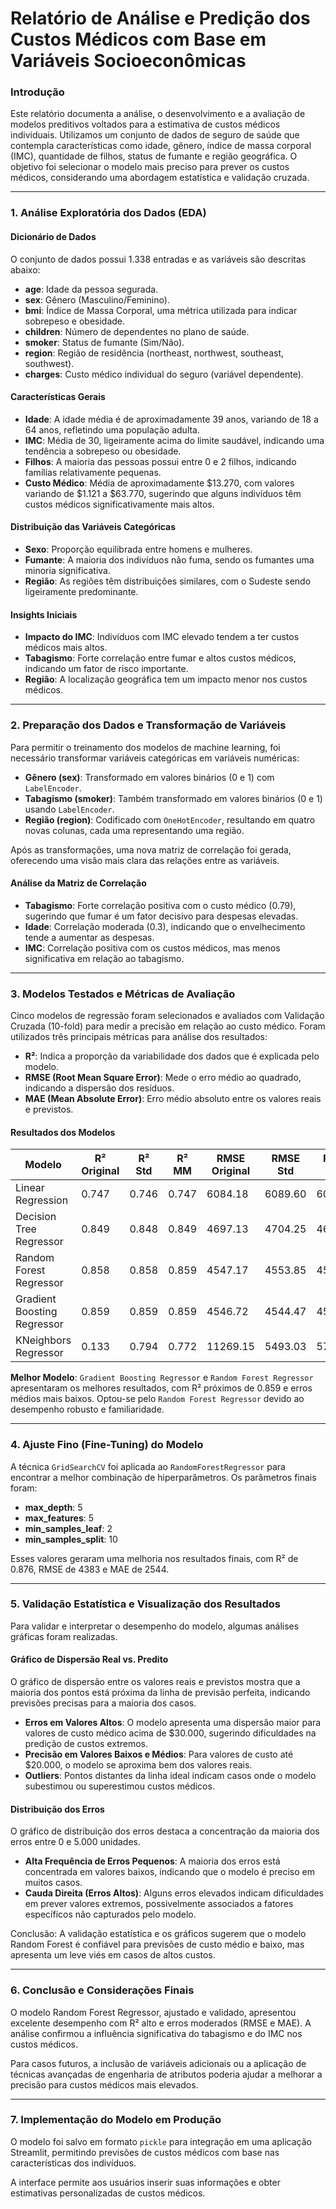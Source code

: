 # Relatório de Análise e Predição dos Custos Médicos com Base em Variáveis Socioeconômicas

### Introdução
Este relatório documenta a análise, o desenvolvimento e a avaliação de modelos preditivos voltados para a estimativa de custos médicos individuais. Utilizamos um conjunto de dados de seguro de saúde que contempla características como idade, gênero, índice de massa corporal (IMC), quantidade de filhos, status de fumante e região geográfica. O objetivo foi selecionar o modelo mais preciso para prever os custos médicos, considerando uma abordagem estatística e validação cruzada.

---

### 1. Análise Exploratória dos Dados (EDA)
#### Dicionário de Dados
O conjunto de dados possui 1.338 entradas e as variáveis são descritas abaixo:
- **age**: Idade da pessoa segurada.
- **sex**: Gênero (Masculino/Feminino).
- **bmi**: Índice de Massa Corporal, uma métrica utilizada para indicar sobrepeso e obesidade.
- **children**: Número de dependentes no plano de saúde.
- **smoker**: Status de fumante (Sim/Não).
- **region**: Região de residência (northeast, northwest, southeast, southwest).
- **charges**: Custo médico individual do seguro (variável dependente).

#### Características Gerais
- **Idade**: A idade média é de aproximadamente 39 anos, variando de 18 a 64 anos, refletindo uma população adulta.
- **IMC**: Média de 30, ligeiramente acima do limite saudável, indicando uma tendência a sobrepeso ou obesidade.
- **Filhos**: A maioria das pessoas possui entre 0 e 2 filhos, indicando famílias relativamente pequenas.
- **Custo Médico**: Média de aproximadamente $13.270, com valores variando de $1.121 a $63.770, sugerindo que alguns indivíduos têm custos médicos significativamente mais altos.

#### Distribuição das Variáveis Categóricas
- **Sexo**: Proporção equilibrada entre homens e mulheres.
- **Fumante**: A maioria dos indivíduos não fuma, sendo os fumantes uma minoria significativa.
- **Região**: As regiões têm distribuições similares, com o Sudeste sendo ligeiramente predominante.

#### Insights Iniciais
- **Impacto do IMC**: Indivíduos com IMC elevado tendem a ter custos médicos mais altos.
- **Tabagismo**: Forte correlação entre fumar e altos custos médicos, indicando um fator de risco importante.
- **Região**: A localização geográfica tem um impacto menor nos custos médicos.

---

### 2. Preparação dos Dados e Transformação de Variáveis
Para permitir o treinamento dos modelos de machine learning, foi necessário transformar variáveis categóricas em variáveis numéricas:
- **Gênero (sex)**: Transformado em valores binários (0 e 1) com `LabelEncoder`.
- **Tabagismo (smoker)**: Também transformado em valores binários (0 e 1) usando `LabelEncoder`.
- **Região (region)**: Codificado com `OneHotEncoder`, resultando em quatro novas colunas, cada uma representando uma região.

Após as transformações, uma nova matriz de correlação foi gerada, oferecendo uma visão mais clara das relações entre as variáveis.

#### Análise da Matriz de Correlação
- **Tabagismo**: Forte correlação positiva com o custo médico (0.79), sugerindo que fumar é um fator decisivo para despesas elevadas.
- **Idade**: Correlação moderada (0.3), indicando que o envelhecimento tende a aumentar as despesas.
- **IMC**: Correlação positiva com os custos médicos, mas menos significativa em relação ao tabagismo.

---

### 3. Modelos Testados e Métricas de Avaliação
Cinco modelos de regressão foram selecionados e avaliados com Validação Cruzada (10-fold) para medir a precisão em relação ao custo médico. Foram utilizados três principais métricas para análise dos resultados:
  - **R²**: Indica a proporção da variabilidade dos dados que é explicada pelo modelo.
  - **RMSE (Root Mean Square Error)**: Mede o erro médio ao quadrado, indicando a dispersão dos resíduos.
  - **MAE (Mean Absolute Error)**: Erro médio absoluto entre os valores reais e previstos.

#### Resultados dos Modelos

| Modelo                     | R² Original | R² Std  | R² MM   | RMSE Original | RMSE Std  | RMSE MM   | MAE Original | MAE Std  | MAE MM   |
|----------------------------|-------------|---------|---------|---------------|-----------|-----------|--------------|----------|----------|
| Linear Regression          | 0.747      | 0.746   | 0.747   | 6084.18      | 6089.60   | 6081.98   | 4204.82      | 4214.05  | 4203.74  |
| Decision Tree Regressor    | 0.849      | 0.848   | 0.849   | 4697.13      | 4704.25   | 4697.13   | 2723.25      | 2723.25  | 2723.25  |
| Random Forest Regressor    | 0.858      | 0.858   | 0.859   | 4547.17      | 4553.85   | 4545.42   | 2552.44      | 2553.47  | 2546.10  |
| Gradient Boosting Regressor| 0.859      | 0.859   | 0.859   | 4546.72      | 4544.47   | 4543.03   | 2497.56      | 2492.27  | 2492.45  |
| KNeighbors Regressor       | 0.133      | 0.794   | 0.772   | 11269.15     | 5493.03   | 5779.49   | 7756.32      | 3351.66  | 3546.19  |

**Melhor Modelo**: `Gradient Boosting Regressor` e `Random Forest Regressor` apresentaram os melhores resultados, com R² próximos de 0.859 e erros médios mais baixos. Optou-se pelo `Random Forest Regressor` devido ao desempenho robusto e familiaridade.

---

### 4. Ajuste Fino (Fine-Tuning) do Modelo
A técnica `GridSearchCV` foi aplicada ao `RandomForestRegressor` para encontrar a melhor combinação de hiperparâmetros. Os parâmetros finais foram:
  - **max_depth**: 5
  - **max_features**: 5
  - **min_samples_leaf**: 2
  - **min_samples_split**: 10

Esses valores geraram uma melhoria nos resultados finais, com R² de 0.876, RMSE de 4383 e MAE de 2544.

---

### 5. Validação Estatística e Visualização dos Resultados
Para validar e interpretar o desempenho do modelo, algumas análises gráficas foram realizadas.

#### Gráfico de Dispersão Real vs. Predito
O gráfico de dispersão entre os valores reais e previstos mostra que a maioria dos pontos está próxima da linha de previsão perfeita, indicando previsões precisas para a maioria dos casos.

- **Erros em Valores Altos**: O modelo apresenta uma dispersão maior para valores de custo médico acima de $30.000, sugerindo dificuldades na predição de custos extremos.
- **Precisão em Valores Baixos e Médios**: Para valores de custo até $20.000, o modelo se aproxima bem dos valores reais.
- **Outliers**: Pontos distantes da linha ideal indicam casos onde o modelo subestimou ou superestimou custos médicos.

#### Distribuição dos Erros
O gráfico de distribuição dos erros destaca a concentração da maioria dos erros entre 0 e 5.000 unidades.

- **Alta Frequência de Erros Pequenos**: A maioria dos erros está concentrada em valores baixos, indicando que o modelo é preciso em muitos casos.
- **Cauda Direita (Erros Altos)**: Alguns erros elevados indicam dificuldades em prever valores extremos, possivelmente associados a fatores específicos não capturados pelo modelo.

Conclusão: A validação estatística e os gráficos sugerem que o modelo Random Forest é confiável para previsões de custo médio e baixo, mas apresenta um leve viés em casos de altos custos.

---

### 6. Conclusão e Considerações Finais
O modelo Random Forest Regressor, ajustado e validado, apresentou excelente desempenho com R² alto e erros moderados (RMSE e MAE). A análise confirmou a influência significativa do tabagismo e do IMC nos custos médicos. 

Para casos futuros, a inclusão de variáveis adicionais ou a aplicação de técnicas avançadas de engenharia de atributos poderia ajudar a melhorar a precisão para custos médicos mais elevados.

---

### 7. Implementação do Modelo em Produção
O modelo foi salvo em formato `pickle` para integração em uma aplicação Streamlit, permitindo previsões de custos médicos com base nas características dos indivíduos.

A interface permite aos usuários inserir suas informações e obter estimativas personalizadas de custos médicos.



